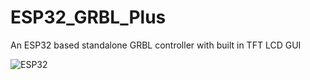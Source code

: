 # ESP32_GRBL_Plus
 An ESP32 based standalone GRBL controller with built in TFT LCD GUI
 
![ESP32](https://drive.google.com/file/d/16yOYK8yRbvnVDYK-dpUUPpld8WLgAr3W/view?usp=sharing)
